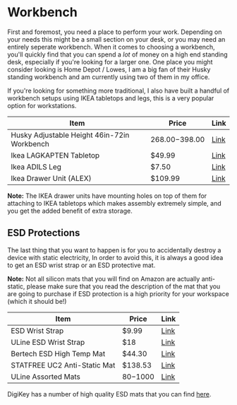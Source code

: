 # Workbench

First and foremost, you need a place to perform your work. Depending on your needs this might be a small section on your desk, or you may need an entirely seperate workbench. When it comes to choosing a workbench, you'll quickly find that you can spend a _lot_ of money on a high end standing desk, especially if you're looking for a larger one. One place you might consider looking is Home Depot / Lowes, I am a big fan of their Husky standing workbench and am currently using two of them in my office. 

If you're looking for something more traditional, I also have built a handful of workbench setups using IKEA tabletops and legs, this is a very popular option for workstations.

| Item | Price | Link | 
| ---- | ---- | ---- | 
| Husky Adjustable Height 46in-72in Workbench | $268.00-$398.00 | [Link](https://www.homedepot.com/p/Husky-46-in-Adjustable-Height-Work-Table-with-2-Drawers-in-White-HOLT4602BJ2/312063246) | 
| Ikea LAGKAPTEN Tabletop | $49.99 | [Link](https://www.ikea.com/us/en/p/lagkapten-tabletop-black-brown-00487015) | 
| Ikea ADILS Leg | $7.50 | [Link](https://www.ikea.com/us/en/p/adils-leg-black-70217973/) | 
| Ikea Drawer Unit (ALEX) | $109.99 | [Link](https://www.ikea.com/us/en/p/alex-drawer-unit-black-brown-60473548/) | 

**Note:** The IKEA drawer units have mounting holes on top of them for attaching to IKEA tabletops which makes assembly extremely simple, and you get the added benefit of extra storage. 

## ESD Protections

The last thing that you want to happen is for you to accidentally destroy a device with static electricity, In order to avoid this, it is always a good idea to get an ESD wrist strap or an ESD protective mat. 

**Note:** Not all silicon mats that you will find on Amazon are actually anti-static, please make sure that you read the description of the mat that you are going to purchase if ESD protection is a high priority for your workspace (which it should be!)

| Item | Price | Link | 
| ---- | ---- | ---- | 
| ESD Wrist Strap | $9.99 | [Link](https://www.amazon.com/Wristband-Bracelet-Grounding-Alligator-Extendable/dp/B08CXQN86W) | 
| ULine ESD Wrist Strap | $18 | [Link](https://www.uline.com/BL_7401/Personal-Grounder-Wrist-Straps?pricode=WF412&AdKeyword=esd%20wrist%20strap&AdMatchtype=e&gclid=Cj0KCQjwsp6pBhCfARIsAD3GZuZYNL2sz4obdahz6QwO6rgeXwXduiviKJO3NHRiewp1jTRAPFhqCKQaAklfEALw_wcB) |
| Bertech ESD High Temp Mat | $44.30 | [Link](https://www.amazon.com/Bertech-Temperature-Rubber-Wrist-Grounding/dp/B01MDO2BGP) | 
| STATFREE UC2 Anti-Static Mat | $138.53 | [Link](https://www.digikey.com/en/products/detail/desco/66322/5822302)
| ULine Assorted Mats | $80-$1000 | [Link](https://www.uline.com/BL_7403/Anti-Static-Table-Mats) | 

DigiKey has a number of high quality ESD mats that you can find [here](https://www.digikey.com/en/products/filter/static-control-esd-clean-room-products/606?utm_adgroup=Static%20Control%20Mats).
